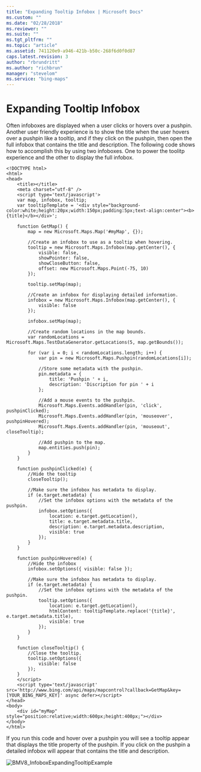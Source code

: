 ```yaml
---
title: "Expanding Tooltip Infobox | Microsoft Docs"
ms.custom: ""
ms.date: "02/28/2018"
ms.reviewer: ""
ms.suite: ""
ms.tgt_pltfrm: ""
ms.topic: "article"
ms.assetid: 741120e9-a946-421b-b50c-268f6d0f0d87
caps.latest.revision: 3
author: "rbrundritt"
ms.author: "richbrun"
manager: "stevelom"
ms.service: "bing-maps"
---
```

# Expanding Tooltip Infobox
Often infoboxes are displayed when a user clicks or hovers over a pushpin. Another user friendly experience is to show the title when the user hovers over a pushpin like a tooltip, and if they click on the pushpin, then open the full infobox that contains the title and description. The following code shows how to accomplish this by using two infoboxes. One to power the toolitp experience and the other to display the full infobox.

```
<!DOCTYPE html>
<html>
<head>
    <title></title>
    <meta charset="utf-8" />
	<script type='text/javascript'>
    var map, infobox, tooltip;
    var tooltipTemplate = '<div style="background-color:white;height:20px;width:150px;padding:5px;text-align:center"><b>{title}</b></div>';

    function GetMap() {
        map = new Microsoft.Maps.Map('#myMap', {});

        //Create an infobox to use as a tooltip when hovering.
        tooltip = new Microsoft.Maps.Infobox(map.getCenter(), {
            visible: false,
            showPointer: false,
            showCloseButton: false,
            offset: new Microsoft.Maps.Point(-75, 10)
        });

        tooltip.setMap(map);
        
        //Create an infobox for displaying detailed information.
        infobox = new Microsoft.Maps.Infobox(map.getCenter(), {
            visible: false
        });

        infobox.setMap(map);
        
        //Create random locations in the map bounds.
        var randomLocations = Microsoft.Maps.TestDataGenerator.getLocations(5, map.getBounds());

        for (var i = 0; i < randomLocations.length; i++) {
            var pin = new Microsoft.Maps.Pushpin(randomLocations[i]);

            //Store some metadata with the pushpin.
            pin.metadata = {
                title: 'Pushpin ' + i,
                description: 'Discription for pin ' + i
            };

            //Add a mouse events to the pushpin.
            Microsoft.Maps.Events.addHandler(pin, 'click', pushpinClicked);
            Microsoft.Maps.Events.addHandler(pin, 'mouseover', pushpinHovered);
            Microsoft.Maps.Events.addHandler(pin, 'mouseout', closeTooltip);

            //Add pushpin to the map.
            map.entities.push(pin);
        }
    }

    function pushpinClicked(e) {
        //Hide the tooltip
        closeTooltip();

        //Make sure the infobox has metadata to display.
        if (e.target.metadata) {
            //Set the infobox options with the metadata of the pushpin.
            infobox.setOptions({
                location: e.target.getLocation(),
                title: e.target.metadata.title,
                description: e.target.metadata.description,
                visible: true
            });
        }
    }

    function pushpinHovered(e) {
        //Hide the infobox
        infobox.setOptions({ visible: false });

        //Make sure the infobox has metadata to display.
        if (e.target.metadata) {
            //Set the infobox options with the metadata of the pushpin.
            tooltip.setOptions({
                location: e.target.getLocation(),
                htmlContent: tooltipTemplate.replace('{title}', e.target.metadata.title),
                visible: true
            });
        }
    }

    function closeTooltip() {
        //Close the tooltip.
        tooltip.setOptions({
            visible: false
        });
    }
    </script>
    <script type='text/javascript' src='http://www.bing.com/api/maps/mapcontrol?callback=GetMap&key=[YOUR_BING_MAPS_KEY]' async defer></script>
</head>
<body>
    <div id="myMap" style="position:relative;width:600px;height:400px;"></div>
</body>
</html>
```

If you run this code and hover over a pushpin you will see a tooltip appear that displays the title property of the pushpin. If you click on the pushpin a detailed infobox will appear that contains the title and description.

![BMV8_InfoboxExpandingTooltipExample](../v8-web-control/media/bmv8-infoboxexpandingtooltipexample.png)